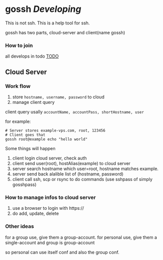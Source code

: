 gossh *Developing*
=====

This is not ssh. This is a help tool for ssh.

gossh has two parts, cloud-server and client(name gossh)

### How to join
all develops in todo [TODO](todo.md)

## Cloud Server
### Work flow
1. store `hostname, username, password` to cloud
2. manage client query

client query usally `accountName, accountPass, shortHostname, user`

for example:

	# Server stores example-vps.com, root, 123456
	# Client goes that
	gossh root@example echo "hello world"

Some things will happen

1. client login cloud server, check auth
2. client send user(root), hostAlias(example) to cloud server
3. server search hostname which user=root, hostname matches example.
4. server send back alalible list of (hostname, password)
5. client call ssh, scp or rsync to do commands (use sshpass of simply gosshpass)

### How to manage infos to cloud server
1. use a browser to login with https://
2. do add, update, delete

### Other ideas
for a group use, give them a group-account.
for personal use, give them a single-account and group is group-account

so personal can use itself conf and also the group conf.
